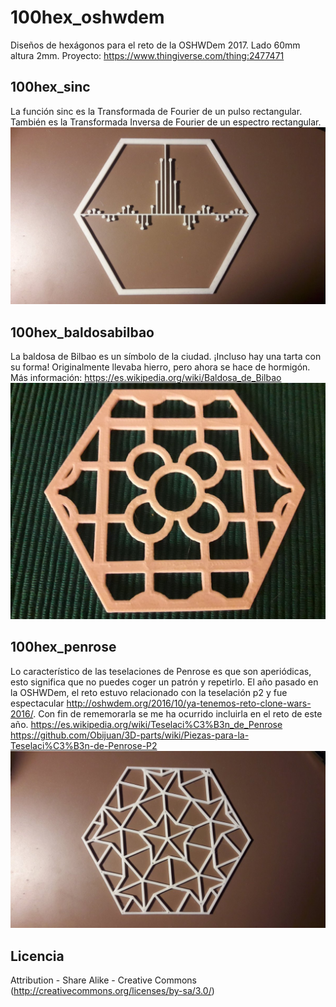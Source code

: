 # 100hex_oshwdem
Diseños de hexágonos para el reto de la OSHWDem 2017. Lado 60mm altura 2mm. Proyecto: https://www.thingiverse.com/thing:2477471

## 100hex_sinc
La función sinc es la Transformada de Fourier de un pulso rectangular. También es la Transformada Inversa de Fourier de un espectro rectangular. 
![100hex_sinc](https://github.com/EnekoMontero/100hex_oshwdem/blob/master/100hex_sinc.jpg) 

## 100hex_baldosabilbao
La baldosa de Bilbao es un símbolo de la ciudad. ¡Incluso hay una tarta con su forma! Originalmente llevaba hierro, pero ahora se hace de hormigón. 
Más información: <https://es.wikipedia.org/wiki/Baldosa_de_Bilbao>
![100hex_baldosabilbao](https://github.com/EnekoMontero/100hex_oshwdem/blob/master/100hex_baldosabilbao.jpg) 

## 100hex_penrose
Lo característico de las teselaciones de Penrose es que son aperiódicas, esto significa que no puedes coger un patrón y repetirlo. 
El año pasado en la OSHWDem, el reto estuvo relacionado con la teselación p2 y fue espectacular <http://oshwdem.org/2016/10/ya-tenemos-reto-clone-wars-2016/>. Con fin de rememorarla se me ha ocurrido incluirla en el reto de este año. 
<https://es.wikipedia.org/wiki/Teselaci%C3%B3n_de_Penrose>
<https://github.com/Obijuan/3D-parts/wiki/Piezas-para-la-Teselaci%C3%B3n-de-Penrose-P2>
![100hex_penrose](https://github.com/EnekoMontero/100hex_oshwdem/blob/master/100hex_penrose.jpg) 

## Licencia
Attribution - Share Alike - Creative Commons (<http://creativecommons.org/licenses/by-sa/3.0/>)
